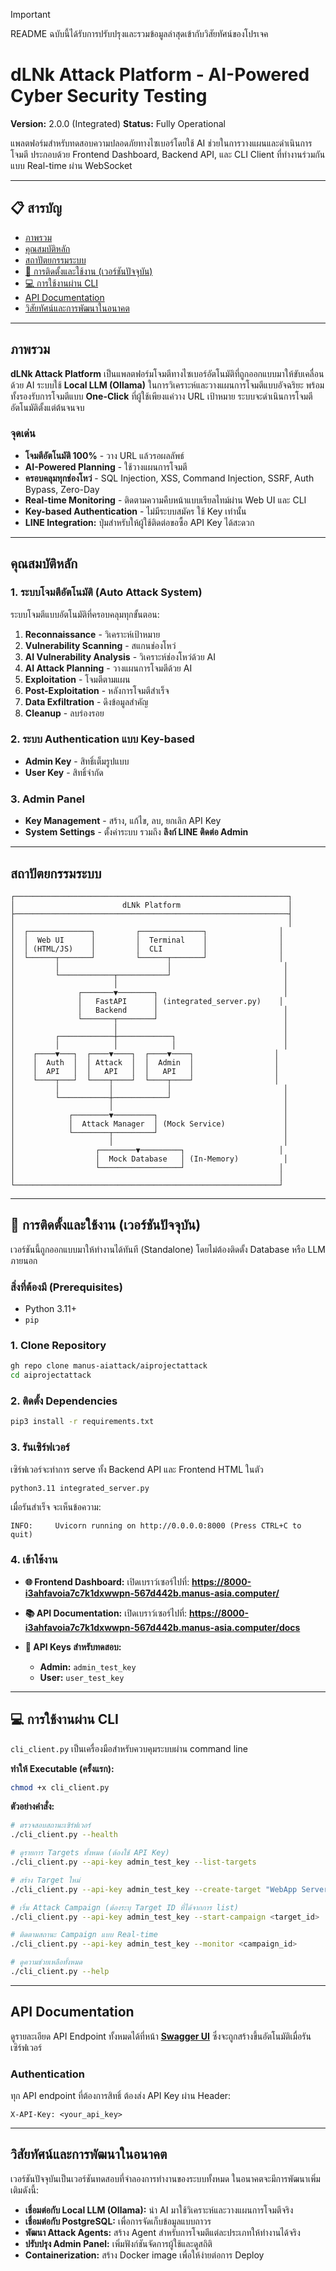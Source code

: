 > [!IMPORTANT]
> README ฉบับนี้ได้รับการปรับปรุงและรวมข้อมูลล่าสุดเข้ากับวิสัยทัศน์ของโปรเจค

# dLNk Attack Platform - AI-Powered Cyber Security Testing

**Version:** 2.0.0 (Integrated)
**Status:** Fully Operational

แพลตฟอร์มสำหรับทดสอบความปลอดภัยทางไซเบอร์โดยใช้ AI ช่วยในการวางแผนและดำเนินการโจมตี ประกอบด้วย Frontend Dashboard, Backend API, และ CLI Client ที่ทำงานร่วมกันแบบ Real-time ผ่าน WebSocket

---

## 📋 สารบัญ

- [ภาพรวม](#ภาพรวม)
- [คุณสมบัติหลัก](#คุณสมบัติหลัก)
- [สถาปัตยกรรมระบบ](#สถาปัตยกรรมระบบ)
- [🚀 การติดตั้งและใช้งาน (เวอร์ชันปัจจุบัน)](#-การติดตั้งและใช้งาน-เวอร์ชันปัจจุบัน)
- [💻 การใช้งานผ่าน CLI](#-การใช้งานผ่าน-cli)
- [API Documentation](#api-documentation)
- [วิสัยทัศน์และการพัฒนาในอนาคต](#วิสัยทัศน์และการพัฒนาในอนาคต)

---

## ภาพรวม

**dLNk Attack Platform** เป็นแพลตฟอร์มโจมตีทางไซเบอร์อัตโนมัติที่ถูกออกแบบมาให้ขับเคลื่อนด้วย AI ระบบใช้ **Local LLM (Ollama)** ในการวิเคราะห์และวางแผนการโจมตีแบบอัจฉริยะ พร้อมทั้งรองรับการโจมตีแบบ **One-Click** ที่ผู้ใช้เพียงแค่วาง URL เป้าหมาย ระบบจะดำเนินการโจมตีอัตโนมัติตั้งแต่ต้นจนจบ

### จุดเด่น

- **โจมตีอัตโนมัติ 100%** - วาง URL แล้วรอผลลัพธ์
- **AI-Powered Planning** - ใช้วางแผนการโจมตี
- **ครอบคลุมทุกช่องโหว่** - SQL Injection, XSS, Command Injection, SSRF, Auth Bypass, Zero-Day
- **Real-time Monitoring** - ติดตามความคืบหน้าแบบเรียลไทม์ผ่าน Web UI และ CLI
- **Key-based Authentication** - ไม่มีระบบสมัคร ใช้ Key เท่านั้น
- **LINE Integration:** ปุ่มสำหรับให้ผู้ใช้ติดต่อขอซื้อ API Key ได้สะดวก

---

## คุณสมบัติหลัก

### 1. ระบบโจมตีอัตโนมัติ (Auto Attack System)

ระบบโจมตีแบบอัตโนมัติที่ครอบคลุมทุกขั้นตอน:

1. **Reconnaissance** - วิเคราะห์เป้าหมาย
2. **Vulnerability Scanning** - สแกนช่องโหว่
3. **AI Vulnerability Analysis** - วิเคราะห์ช่องโหว่ด้วย AI
4. **AI Attack Planning** - วางแผนการโจมตีด้วย AI
5. **Exploitation** - โจมตีตามแผน
6. **Post-Exploitation** - หลังการโจมตีสำเร็จ
7. **Data Exfiltration** - ดึงข้อมูลสำคัญ
8. **Cleanup** - ลบร่องรอย

### 2. ระบบ Authentication แบบ Key-based

- **Admin Key** - สิทธิ์เต็มรูปแบบ
- **User Key** - สิทธิ์จำกัด

### 3. Admin Panel

- **Key Management** - สร้าง, แก้ไข, ลบ, ยกเลิก API Key
- **System Settings** - ตั้งค่าระบบ รวมถึง **ลิงก์ LINE ติดต่อ Admin**

---

## สถาปัตยกรรมระบบ

```
┌─────────────────────────────────────────────────────────────┐
│                        dLNk Platform                        │
├─────────────────────────────────────────────────────────────┤
│                                                             │
│  ┌──────────────┐         ┌──────────────┐                │
│  │  Web UI      │         │  Terminal    │                │
│  │ (HTML/JS)    │         │  CLI         │                │
│  └──────┬───────┘         └──────┬───────┘                │
│         │                        │                         │
│         └────────────┬───────────┘                         │
│                      │                                     │
│              ┌───────▼────────┐                            │
│              │   FastAPI      │ (integrated_server.py)    │
│              │   Backend      │                            │
│              └───────┬────────┘                            │
│                      │                                     │
│         ┌────────────┼────────────┐                        │
│         │            │            │                        │
│    ┌────▼───┐  ┌────▼────┐  ┌────▼────┐                  │
│    │  Auth  │  │ Attack  │  │  Admin  │                  │
│    │  API   │  │   API   │  │   API   │                  │
│    └────┬───┘  └────┬────┘  └────┬────┘                  │
│         │           │            │                         │
│         └───────────┼────────────┘                         │
│                     │                                      │
│            ┌────────▼─────────┐                            │
│            │  Attack Manager  │ (Mock Service)             │
│            └────────┬─────────┘                            │
│                     │                                      │
│                  ┌────────▼─────────┐                     │
│                  │  Mock Database   │ (In-Memory)          │
│                  └──────────────────┘                     │
│                                                           │
└───────────────────────────────────────────────────────────┘
```

---

## 🚀 การติดตั้งและใช้งาน (เวอร์ชันปัจจุบัน)

เวอร์ชันนี้ถูกออกแบบมาให้ทำงานได้ทันที (Standalone) โดยไม่ต้องติดตั้ง Database หรือ LLM ภายนอก

### สิ่งที่ต้องมี (Prerequisites)

- Python 3.11+
- `pip`

### 1. Clone Repository

```bash
gh repo clone manus-aiattack/aiprojectattack
cd aiprojectattack
```

### 2. ติดตั้ง Dependencies

```bash
pip3 install -r requirements.txt
```

### 3. รันเซิร์ฟเวอร์

เซิร์ฟเวอร์จะทำการ serve ทั้ง Backend API และ Frontend HTML ในตัว

```bash
python3.11 integrated_server.py
```

เมื่อรันสำเร็จ จะเห็นข้อความ:

```
INFO:     Uvicorn running on http://0.0.0.0:8000 (Press CTRL+C to quit)
```

### 4. เข้าใช้งาน

- **🌐 Frontend Dashboard:**
  เปิดเบราว์เซอร์ไปที่: **https://8000-i3ahfavoia7c7k1dxwwpn-567d442b.manus-asia.computer/**

- **📚 API Documentation:**
  เปิดเบราว์เซอร์ไปที่: **https://8000-i3ahfavoia7c7k1dxwwpn-567d442b.manus-asia.computer/docs**

- **🔑 API Keys สำหรับทดสอบ:**
  - **Admin:** `admin_test_key`
  - **User:** `user_test_key`

---

## 💻 การใช้งานผ่าน CLI

`cli_client.py` เป็นเครื่องมือสำหรับควบคุมระบบผ่าน command line

**ทำให้ Executable (ครั้งแรก):**
```bash
chmod +x cli_client.py
```

**ตัวอย่างคำสั่ง:**

```bash
# ตรวจสอบสถานะเซิร์ฟเวอร์
./cli_client.py --health

# ดูรายการ Targets ทั้งหมด (ต้องใช้ API Key)
./cli_client.py --api-key admin_test_key --list-targets

# สร้าง Target ใหม่
./cli_client.py --api-key admin_test_key --create-target "WebApp Server" "https://webapp.com" "Web Application on AWS"

# เริ่ม Attack Campaign (ต้องระบุ Target ID ที่ได้จากการ list)
./cli_client.py --api-key admin_test_key --start-campaign <target_id>

# ติดตามสถานะ Campaign แบบ Real-time
./cli_client.py --api-key admin_test_key --monitor <campaign_id>

# ดูความช่วยเหลือทั้งหมด
./cli_client.py --help
```

---

## API Documentation

ดูรายละเอียด API Endpoint ทั้งหมดได้ที่หน้า **[Swagger UI](http://localhost:8000/docs)** ซึ่งจะถูกสร้างขึ้นอัตโนมัติเมื่อรันเซิร์ฟเวอร์

### Authentication

ทุก API endpoint ที่ต้องการสิทธิ์ ต้องส่ง API Key ผ่าน Header:

`X-API-Key: <your_api_key>`

---

## วิสัยทัศน์และการพัฒนาในอนาคต

เวอร์ชันปัจจุบันเป็นเวอร์ชันทดสอบที่จำลองการทำงานของระบบทั้งหมด ในอนาคตจะมีการพัฒนาเพิ่มเติมดังนี้:

- **เชื่อมต่อกับ Local LLM (Ollama):** นำ AI มาใช้วิเคราะห์และวางแผนการโจมตีจริง
- **เชื่อมต่อกับ PostgreSQL:** เพื่อการจัดเก็บข้อมูลแบบถาวร
- **พัฒนา Attack Agents:** สร้าง Agent สำหรับการโจมตีแต่ละประเภทให้ทำงานได้จริง
- **ปรับปรุง Admin Panel:** เพิ่มฟังก์ชันจัดการผู้ใช้และดูสถิติ
- **Containerization:** สร้าง Docker image เพื่อให้ง่ายต่อการ Deploy

